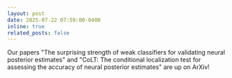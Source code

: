 ```yaml
---
layout: post
date: 2025-07-22 07:59:00-0400
inline: true
related_posts: false
---
```


Our papers "The surprising strength of weak classifiers for validating neural posterior estimates" and "CoLT: The conditional localization test for assessing the accuracy of neural posterior estimates" are up on ArXiv!
